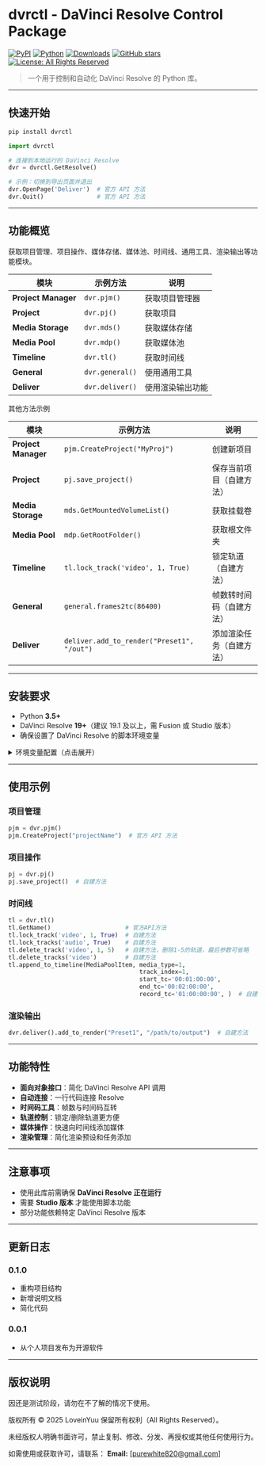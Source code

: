 # dvrctl - DaVinci Resolve Control Package

[![PyPI](https://img.shields.io/pypi/v/dvrctl.svg)](https://pypi.org/project/dvrctl/)
[![Python](https://img.shields.io/pypi/pyversions/dvrctl.svg)](https://pypi.org/project/dvrctl/)
[![Downloads](https://img.shields.io/pypi/dm/dvrctl.svg)](https://pypi.org/project/dvrctl/)
[![GitHub stars](https://img.shields.io/github/stars/LoveinYuu/dvrctl.svg?style=social)](https://github.com/LoveinYuu/dvrctl)
[![License: All Rights Reserved](https://img.shields.io/badge/License-All%20Rights%20Reserved-red.svg)](LICENSE)

> 一个用于控制和自动化 DaVinci Resolve 的 Python 库。

---
## 快速开始

```bash
pip install dvrctl
```

```python
import dvrctl

# 连接到本地运行的 DaVinci Resolve
dvr = dvrctl.GetResolve()

# 示例：切换到导出页面并退出
dvr.OpenPage('Deliver')  # 官方 API 方法
dvr.Quit()               # 官方 API 方法
```

---

## 功能概览
获取项目管理、项目操作、媒体存储、媒体池、时间线、通用工具、渲染输出等功能模块。

| 模块                  | 示例方法            | 说明       |
|---------------------|-----------------|----------|
| **Project Manager** | `dvr.pjm()`     | 获取项目管理器  |
| **Project**         | `dvr.pj()`      | 获取项目     |
| **Media Storage**   | `dvr.mds()`     | 获取媒体存储   |
| **Media Pool**      | `dvr.mdp()`     | 获取媒体池    |
| **Timeline**        | `dvr.tl()`      | 获取时间线    |
| **General**         | `dvr.general()` | 使用通用工具   |
| **Deliver**         | `dvr.deliver()` | 使用渲染输出功能 |
其他方法示例

| 模块                  | 示例方法                                       | 说明           |
|---------------------|--------------------------------------------|--------------|
| **Project Manager** | `pjm.CreateProject("MyProj")`              | 创建新项目        |
| **Project**         | `pj.save_project()`                        | 保存当前项目（自建方法） |
| **Media Storage**   | `mds.GetMountedVolumeList()`               | 获取挂载卷        |
| **Media Pool**      | `mdp.GetRootFolder()`                      | 获取根文件夹       |
| **Timeline**        | `tl.lock_track('video', 1, True)`          | 锁定轨道（自建方法）   |
| **General**         | `general.frames2tc(86400)`                 | 帧数转时间码（自建方法） |
| **Deliver**         | `deliver.add_to_render("Preset1", "/out")` | 添加渲染任务（自建方法） |

---

## 安装要求

* Python **3.5+**
* DaVinci Resolve **19+**（建议 19.1 及以上，需 Fusion 或 Studio 版本）
* 确保设置了 DaVinci Resolve 的脚本环境变量

<details>
<summary>环境变量配置（点击展开）</summary>

**macOS**

```bash
export RESOLVE_SCRIPT_API="/Library/Application Support/Blackmagic Design/DaVinci Resolve/Developer/Scripting"
export RESOLVE_SCRIPT_LIB="/Applications/DaVinci Resolve/DaVinci Resolve.app/Contents/Libraries/Fusion/fusionscript.so"
export PYTHONPATH="$PYTHONPATH:$RESOLVE_SCRIPT_API/Modules/"
```

**Windows**

```powershell
setx RESOLVE_SCRIPT_API "C:\ProgramData\Blackmagic Design\DaVinci Resolve\Support\Developer\Scripting"
setx RESOLVE_SCRIPT_LIB "C:\Program Files\Blackmagic Design\DaVinci Resolve\fusionscript.dll"
setx PYTHONPATH "%PYTHONPATH%;%RESOLVE_SCRIPT_API%\Modules\"
```

**Linux**

```bash
export RESOLVE_SCRIPT_API="/opt/resolve/Developer/Scripting"
export RESOLVE_SCRIPT_LIB="/opt/resolve/libs/Fusion/fusionscript.so"
export PYTHONPATH="$PYTHONPATH:$RESOLVE_SCRIPT_API/Modules/"
# 部分发行版路径可能需要改为 /home/resolve
```

</details>

---

## 使用示例

### 项目管理

```python
pjm = dvr.pjm()
pjm.CreateProject("projectName")  # 官方 API 方法
```

### 项目操作

```python
pj = dvr.pj()
pj.save_project()  # 自建方法
```

### 时间线

```python
tl = dvr.tl()
tl.GetName()                     # 官方API方法
tl.lock_track('video', 1, True)  # 自建方法
tl.lock_tracks('audio', True)    # 自建方法
tl.delete_track('video', 1, 5)   # 自建方法，删除1-5的轨道，最后参数可省略
tl.delete_tracks('video')        # 自建方法
tl.append_to_timeline(MediaPoolItem, media_type=1,
                                     track_index=1,
                                     start_tc='00:01:00:00',
                                     end_tc='00:02:00:00',
                                     record_tc='01:00:00:00', )  # 自建方法，除MediaPoolItem参数可省略
```

### 渲染输出

```python
dvr.deliver().add_to_render("Preset1", "/path/to/output")  # 自建方法
```

---

## 功能特性

* **面向对象接口**：简化 DaVinci Resolve API 调用
* **自动连接**：一行代码连接 Resolve
* **时间码工具**：帧数与时间码互转
* **轨道控制**：锁定/删除轨道更方便
* **媒体操作**：快速向时间线添加媒体
* **渲染管理**：简化渲染预设和任务添加

---

## 注意事项

* 使用此库前需确保 **DaVinci Resolve 正在运行**
* 需要 **Studio 版本** 才能使用脚本功能
* 部分功能依赖特定 DaVinci Resolve 版本

---

## 更新日志

### 0.1.0

* 重构项目结构
* 新增说明文档
* 简化代码

### 0.0.1

* 从个人项目发布为开源软件

---

## 版权说明
因还是测试阶段，请勿在不了解的情况下使用。

版权所有 © 2025 LoveinYuu
保留所有权利（All Rights Reserved）。


未经版权人明确书面许可，禁止复制、修改、分发、再授权或其他任何使用行为。

如需使用或获取许可，请联系：
**Email:** \[purewhite820@gmail.com]